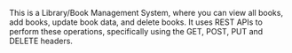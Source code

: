 This is a Library/Book Management System, where you can view all books, add books, update book data, and delete books. 
It uses REST APIs to perform these operations, specifically using the GET, POST, PUT and DELETE headers.
